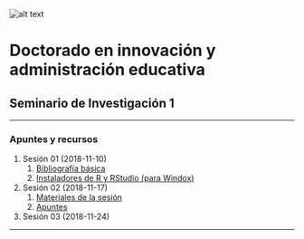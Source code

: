 ![alt text](http://universidadcucii.mx/img/demos/law-firm/logo.png "Puesta la camiseta!")
# Doctorado en innovación y administración educativa
## Seminario de Investigación 1
---
### Apuntes y recursos
1. Sesión 01 (2018-11-10)
   1. [Bibliografía básica](https://drive.google.com/open?id=1hE_8L4FzMw8Kk1MfGEaV4gVBNc5v5hKU)
   1. [Instaladores de R y RStudio (para Windox)](https://drive.google.com/drive/folders/1FUcXg4-QrTVJMFPby_VfjfY6gRpdA3yx?usp=sharing)
1. Sesión 02 (2018-11-17)
   1. [Materiales de la sesión](https://drive.google.com/open?id=1Mxufo4Bh7hU6x3sz0TA0vbuInGHxL-9f)
   1. [Apuntes](https://github.com/juanpedrovasquez/ApuntesSeminario1Doctorado/blob/master/session_02_2018-11-17.ipynb)
1. Sesión 03 (2018-11-24) 
---

